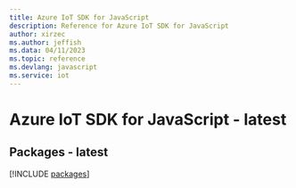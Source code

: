 ```yaml
---
title: Azure IoT SDK for JavaScript
description: Reference for Azure IoT SDK for JavaScript
author: xirzec
ms.author: jeffish
ms.data: 04/11/2023
ms.topic: reference
ms.devlang: javascript
ms.service: iot
---
```

# Azure IoT SDK for JavaScript - latest
## Packages - latest
[!INCLUDE [packages](iot-index.md)]